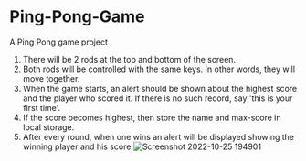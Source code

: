 # Ping-Pong-Game
A Ping Pong game project 
1. There will be 2 rods at the top and bottom of the screen.
2. Both rods will be controlled with the same keys. In other words, they will move together.
3. When the game starts, an alert should be shown about the highest score and the player who scored it. If there is no such record, say 'this is your first time'.
4. If the score becomes highest, then store the name and max-score in local storage.
5. After every round, when one wins an alert will be displayed showing the winning player and his score.![Screenshot 2022-10-25 194901](https://user-images.githubusercontent.com/96943159/197799164-660d134d-6c26-4383-8a5b-ebb955b494d2.png)
